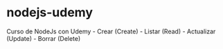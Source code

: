 # nodejs-udemy
Curso de NodeJs con Udemy
	- Crear (Create)
	- Listar (Read)
	- Actualizar (Update)
	- Borrar (Delete)
